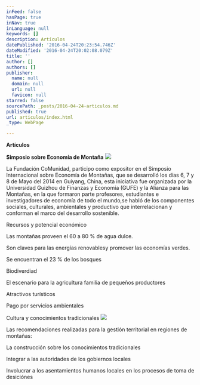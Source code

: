 ```yaml
---
inFeed: false
hasPage: true
inNav: true
inLanguage: null
keywords: []
description: Artículos
datePublished: '2016-04-24T20:23:54.746Z'
dateModified: '2016-04-24T20:02:08.079Z'
title: ''
author: []
authors: []
publisher:
  name: null
  domain: null
  url: null
  favicon: null
starred: false
sourcePath: _posts/2016-04-24-articulos.md
published: true
url: articulos/index.html
_type: WebPage

---
```

**Artículos**

**Simposio sobre Economía de Montaña**
![](https://the-grid-user-content.s3-us-west-2.amazonaws.com/6ab41132-69e2-41d9-99f6-8c13281da4f1.jpg)

La Fundación CoMunidad, participo como expositor en el Simposio Internacional sobre Economía de Montañas, que se desarrolló los días 6, 7 y 8 de Mayo del 2014 en Guiyang, China, esta iniciativa fue organizada por la Universidad Guizhou de Finanzas y Economía (GUFE) y la Alianza para las Montañas, en la que formaron parte profesores, estudiantes e investigadores de economía de todo el mundo,se habló de los componentes sociales, culturales, ambientales y productivo que interrelacionan y conforman el marco del desarrollo sostenible.

Recursos y potencial económico

Las montañas proveen el 60 a 80 % de agua dulce.

Son claves para las energías renovablesy promover las economías verdes.

Se encuentran el 23 % de los bosques

Biodiverdiad

El escenario para la agricultura familia de pequeños productores

Atractivos turísticos

Pago por servicios ambientales

Cultura y conocimientos tradicionales
![](https://the-grid-user-content.s3-us-west-2.amazonaws.com/07435bcd-cecb-4166-b406-781947ffe250.jpg)

Las recomendaciones realizadas para la gestión territorial en regiones de montañas:

La construcción sobre los conocimientos tradicionales 

Integrar a las autoridades de los gobiernos locales

Involucrar a los asentamientos humanos locales en los procesos de toma de desiciónes